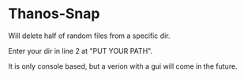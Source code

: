# Thanos-Snap
Will delete half of random files from a specific dir.

Enter your dir in line 2 at "PUT YOUR PATH".

It is only console based, but a verion with a gui will come in the future.
